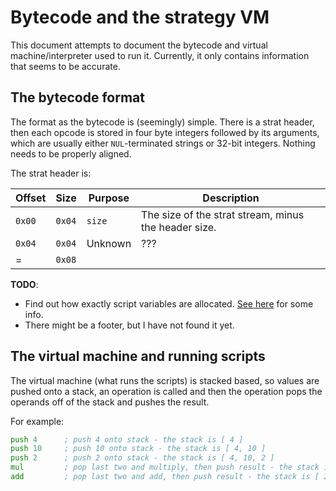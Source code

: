 # Bytecode and the strategy VM

This document attempts to document the bytecode and virtual machine/interpreter used to run it. Currently, it only contains information that seems to be accurate.

## The bytecode format

The format as the bytecode is (seemingly) simple. There is a strat header, then each opcode is stored in four byte integers followed by its arguments, which are usually either `NUL`-terminated strings or 32-bit integers. Nothing needs to be properly aligned.

The strat header is:

| Offset   | Size     | Purpose    | Description |
| -------- | -------- | ---------- | ----------- |
| `0x00`   | `0x04`   | `size`     | The size of the strat stream, minus the header size. |
| `0x04`   | `0x04`   | Unknown    | ??? |
| =        | `0x08`   | | |

**TODO**:

 * Find out how exactly script variables are allocated. [See here](https://discord.com/channels/313375426112389123/416998863467970583/801521013547597885) for some info.
 * There might be a footer, but I have not found it yet.

## The virtual machine and running scripts

The virtual machine (what runs the scripts) is stacked based, so values are pushed onto a stack, an operation is called and then the operation pops the operands off of the stack and pushes the result.

For example:

```asm
push 4      ; push 4 onto stack - the stack is [ 4 ]
push 10     ; push 10 onto stack - the stack is [ 4, 10 ]
push 2      ; push 2 onto stack - the stack is [ 4, 10, 2 ]
mul         ; pop last two and multiply, then push result - the stack is [ 4, 20 ]
add         ; pop last two and add, then push result - the stack is [ 24 ]
```
